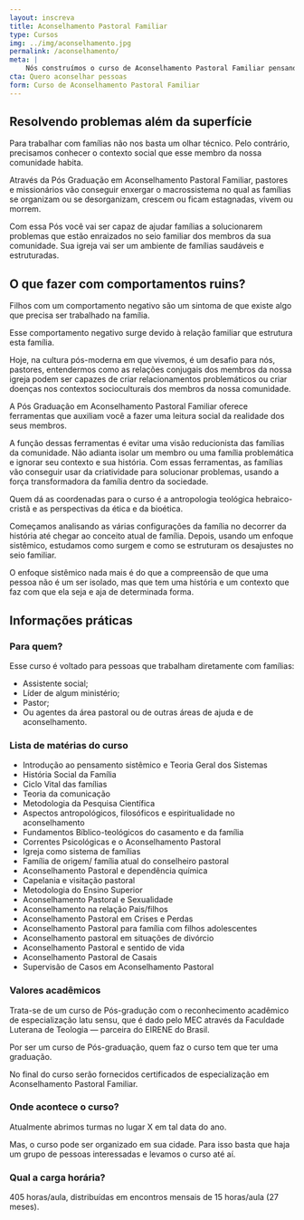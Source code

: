 ```yaml
---
layout: inscreva
title: Aconselhamento Pastoral Familiar
type: Cursos
img: ../img/aconselhamento.jpg
permalink: /aconselhamento/
meta: |
    Nós construímos o curso de Aconselhamento Pastoral Familiar pensando nos problemas que pastores e missionários encontram em suas comunidades. Esse curso dá ferramentas eficientes para entenderem e solucionarem os problema da família pós-moderna.
cta: Quero aconselhar pessoas
form: Curso de Aconselhamento Pastoral Familiar
---
```


## Resolvendo problemas além da superfície

Para trabalhar com famílias não nos basta um olhar técnico. Pelo contrário, precisamos conhecer o contexto social que esse membro da nossa comunidade habita.

Através da Pós Graduação em Aconselhamento Pastoral Familiar, pastores e missionários vão conseguir enxergar o macrossistema no qual as famílias se organizam ou se desorganizam, crescem ou ficam estagnadas, vivem ou morrem.

Com essa Pós você vai ser capaz de ajudar famílias a solucionarem problemas que estão enraizados no seio familiar dos membros da sua comunidade. Sua igreja vai ser um ambiente de famílias saudáveis e estruturadas.

## O que fazer com comportamentos ruins?

Filhos com um comportamento negativo são um sintoma de que existe algo que precisa ser trabalhado na família.

Esse comportamento negativo surge devido à relação familiar que estrutura esta família.

Hoje, na cultura pós-moderna em que vivemos, é um desafio para nós, pastores, entendermos como as relações conjugais dos membros da nossa igreja podem ser capazes de criar relacionamentos problemáticos ou criar doenças nos contextos socioculturais dos membros da nossa comunidade.

A Pós Graduação em Aconselhamento Pastoral Familiar oferece ferramentas que auxiliam você a fazer uma leitura social da realidade dos seus membros.

A função dessas ferramentas é evitar uma visão reducionista das famílias da comunidade. Não adianta isolar um membro ou uma família problemática e ignorar seu contexto e sua história. Com essas ferramentas, as famílias vão conseguir usar da criatividade para solucionar problemas, usando a força transformadora da família dentro da sociedade.

Quem dá as coordenadas para o curso é a antropologia teológica hebraico-cristã e as perspectivas da ética e da bioética.

Começamos analisando as várias configurações da família no decorrer da história até chegar ao conceito atual de família. Depois, usando um enfoque sistêmico, estudamos como surgem e como se estruturam os desajustes no seio familiar.

O enfoque sistêmico nada mais é do que a compreensão de que uma pessoa não é um ser isolado, mas que tem uma história e um contexto que faz com que ela seja e aja de determinada forma.

## Informações práticas

### Para quem?

Esse curso é voltado para pessoas que trabalham diretamente com famílias:

* Assistente social;
* Líder de algum ministério;
* Pastor;
* Ou agentes da área pastoral ou de outras áreas de ajuda e de aconselhamento.

### Lista de matérias do curso

* Introdução ao pensamento sistêmico e Teoria Geral dos Sistemas
* História Social da Família
* Ciclo Vital das famílias
* Teoria da comunicação
* Metodologia da Pesquisa Científica
* Aspectos antropológicos, filosóficos e espiritualidade no aconselhamento
* Fundamentos Bíblico-teológicos do casamento e da família
* Correntes Psicológicas e o Aconselhamento Pastoral
* Igreja como sistema de famílias
* Família de origem/ família atual do conselheiro pastoral
* Aconselhamento Pastoral e dependência química
* Capelania e visitação pastoral
* Metodologia do Ensino Superior
* Aconselhamento Pastoral e Sexualidade
* Aconselhamento na relação Pais/filhos
* Aconselhamento Pastoral em Crises e Perdas
* Aconselhamento Pastoral para família com filhos adolescentes
* Aconselhamento pastoral em situações de divórcio
* Aconselhamento Pastoral e sentido de vida
* Aconselhamento Pastoral de Casais
* Supervisão de Casos em Aconselhamento Pastoral

### Valores acadêmicos

Trata-se de um curso de Pós-gradução com o reconhecimento acadêmico de especialização latu sensu, que é dado pelo MEC através da Faculdade Luterana de Teologia — parceira do EIRENE do Brasil.

Por ser um curso de Pós-graduação, quem faz o curso tem que ter uma graduação.

No final do curso serão fornecidos certificados de especialização em Aconselhamento Pastoral Familiar.

### Onde acontece o curso?

Atualmente abrimos turmas no lugar X em tal data do ano.

Mas, o curso pode ser organizado em sua cidade. Para isso basta que haja um grupo de pessoas interessadas e levamos o curso até aí.

### Qual a carga horária?

405 horas/aula, distribuídas em encontros mensais de 15 horas/aula (27 meses).
